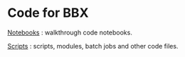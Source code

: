 # Code for BBX  

[Notebooks]() : walkthrough code notebooks.  

[Scripts]() : scripts, modules, batch jobs and other code files. 
